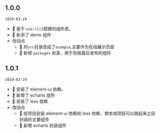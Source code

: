 ## 1.0.0

`2019-03-29`

- 🌟 基于 `vue-cli3`搭建的组件库。
- 🌟 新添了 demo 组件
- 改动点
  - 🌟 将`src`目录改成了`example`,主要作为在线展示页面
  - 🌟 新增 `packages` 目录，用于存放最后发布的组件

## 1.0.1

`2019-03-29`

- 🌟 安装了 element-ui 依赖。
- 🌟 新增了 echarts 组件
- 🌟 安装了 less 依赖
- 改动点
  - 🌟 给项目安装 element-ui 依赖和 less 依赖，使本地项目可以跑起来之前封装的主要组件
  - 🌟 新增 echarts 封装组件
